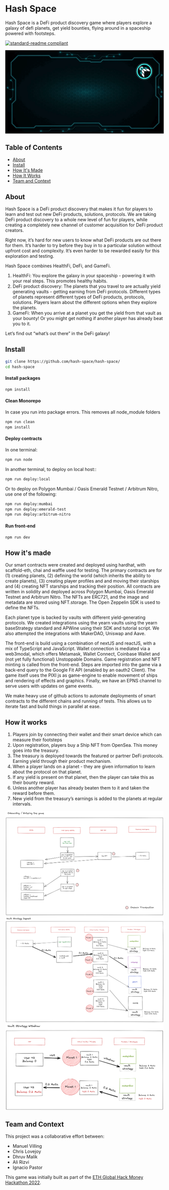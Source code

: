 # Hash Space

Hash Space is a DeFi product discovery game where players explore a galaxy of defi planets, get yield bounties, flying around in a spaceship powered with footsteps.

[![standard-readme compliant](https://img.shields.io/badge/readme%20style-standard-brightgreen.svg?style=flat-square)](https://github.com/RichardLitt/standard-readme)

![](./app/public/hash-space.gif)

## Table of Contents

- [About](#about)
- [Install](#install)
- [How It's Made](#how-its-made)
- [How It Works](#how-it-works)
- [Team and Context](#team-and-context)

## About

Hash Space is a DeFi product discovery that makes it fun for players to learn and test out new DeFi products, solutions, protocols. We are taking DeFi product discovery to a whole new level of fun for players, while creating a completely new channel of customer acquisition for DeFi product creators.

Right now, it’s hard for new users to know what DeFi products are out there for them. It’s harder to try before they buy in to a particular solution without upfront cost and complexity. It’s even harder to be rewarded easily for this exploration and testing.

Hash Space combines HealthFi, DeFi, and GameFi.

1. HealthFi: You explore the galaxy in your spaceship - powering it with your real steps. This promotes healthy habits.
2. DeFi product discovery: The planets that you travel to are actually yield generating vaults - getting earning from DeFi protocols. Different types of planets represent different types of DeFi products, protocols, solutions. Players learn about the different options when they explore the planets.
3. GameFi: When you arrive at a planet you get the yield from that vault as your bounty! Or you might get nothing if another player has already beat you to it.

Let’s find out “what’s out there” in the DeFi galaxy!

## Install

```sh
git clone https://github.com/hash-space/hash-space/
cd hash-space
```

#### Install packages

```sh
npm install
```

#### Clean Monorepo

In case you run into package errors. This removes all node_module folders

```sh
npm run clean
npm install
```

#### Deploy contracts

In one terminal:

```sh
npm run node
```

In another terminal, to deploy on local host::

```sh
npm run deploy:local
```

Or to deploy on Polygon Mumbai / Oasis Emerald Testnet / Arbitrum Nitro, use one of the following:

```sh
npm run deploy:mumbai
npm run deploy:emerald-test
npm run deploy:arbitrum-nitro
```

#### Run front-end

```sh
npm run dev
```

## How it's made

Our smart contracts were created and deployed using hardhat, with scaffold-eth, chai and waffle used for testing. The primary contracts are for (1) creating planets, (2) defining the world (which inherits the ability to create planets), (3) creating player profiles and and moving their starships and (4) creating NFT starships and tracking their position. All contracts are written in solidity and deployed across Polygon Mumbai, Oasis Emerald Testnet and Arbitrum Nitro. The NFTs are ERC721, and the image and metadata are stored using NFT.storage. The Open Zeppelin SDK is used to define the NFTs.

Each planet type is backed by vaults with different yield-generating protocols. We created integrations using the yearn vaults using the yearn baseStrategy standard and APWine using their SDK and tutorial script. We also attempted the integrations with MakerDAO, Uniswap and Aave.

The front-end is build using a combination of nextJS and reactJS, with a mix of TypeScript and JavaScript. Wallet connection is mediated via a web3modal, which offers Metamask, Wallet Connect, Coinbase Wallet and (not yet fully functional) Unstoppable Domains. Game registration and NFT minting is called from the front-end. Steps are imported into the game via a back-end query to the Google Fit API (enabled by an oauth2 Client). The game itself uses the PIXI js as game-engine to enable movement of ships and rendering of effects and graphics. Finally, we have an EPNS channel to serve users with updates on game events.

We make heavy use of github actions to automate deployments of smart contracts to the different chains and running of tests. This allows us to iterate fast and build things in parallel at ease.

## How it works

1. Players join by connecting their wallet and their smart device which can measure their footsteps
2. Upon registration, players buy a Ship NFT from OpenSea. This money goes into the treasury.
3. The treasury is deployed towards the featured or partner DeFi protocols. Earning yield through their product mechanism.
4. When a player lands on a planet - they are given information to learn about the protocol on that planet.
5. If any yield is present on that planet, then the player can take this as their bounty reward.
6. Unless another player has already beaten them to it and taken the reward before them.
7. New yield from the treasury’s earnings is added to the planets at regular intervals.

![](./app/public/Onboarding.png)
![](./app/public/Vault-Deposit.png)
![](./app/public/Vault-Withdraw.png)

## Team and Context

This project was a collaborative effort between:

- Manuel Villing
- Chris Lovejoy
- Dhruv Malik
- Ali Rizvi
- Ignacio Pastor

This game was initially built as part of the [ETH Global Hack Money Hackathon 2022](https://showcase.ethglobal.com/hackmoney2022/hash-space-fjy9k).
